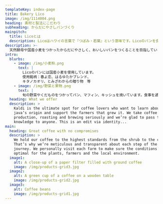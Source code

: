 ```yaml
---
templateKey: index-page
title: Bakery Lico
image: /img/1114004.png
heading: 素材と製法にこだわり
subheading: からだにやさしパンづくり
mainpitch:
  title: Licoとは
  description: Licoはハワイの言葉で『つぼみ・若葉』という意味です。Licoのパンを食べてみんなが笑顔にしあわせになるようにと願っています。
description: >-
  天然酵母や国産小麦をつかったからだにやさしく、おいしいパンをつくることを目指しています。季節を感じる野菜やくだものをつかったマフィンやキッシュなどをこころをこめて焼き上げています。
intro:
  blurbs:
    - image: /img/小麦粉.png
      text: |
        Licoのパンには国産小麦を使用しています。
        使用銘柄：春よ恋、はるゆたかブレンド、
        キタノカオリ、とみざわからの贈り物　等
    - image: /img/野菜と果物.png
      text: |
        旬の野菜やくだものをつかってパン、マフィン、キッシュを焼いています。食事を通じて季節を感じていただけたらと思います。
  heading: What we offer
  description: >
    Kaldi is the ultimate spot for coffee lovers who want to learn about their
    java’s origin and support the farmers that grew it. We take coffee
    production, roasting and brewing seriously and we’re glad to pass that
    knowledge to anyone. This is an edit via identity...
main:
  heading: Great coffee with no compromises
  description: >
    We hold our coffee to the highest standards from the shrub to the cup.
    That’s why we’re meticulous and transparent about each step of the coffee’s
    journey. We personally visit each farm to make sure the conditions are
    optimal for the plants, farmers and the local environment.
  image1:
    alt: A close-up of a paper filter filled with ground coffee
    image: /img/products-grid3.jpg
  image2:
    alt: A green cup of a coffee on a wooden table
    image: /img/products-grid2.jpg
  image3:
    alt: Coffee beans
    image: /img/products-grid1.jpg
---
```


